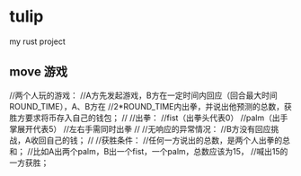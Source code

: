 # tulip
 my rust project

## move 游戏
//两个人玩的游戏：
//A方先发起游戏，B方在一定时间内回应（回合最大时间ROUND_TIME），A、B方在
//2*ROUND_TIME内出拳，并说出他预测的总数，获胜方要求将币存入自己的钱包；
//
//出拳：
//fist（出拳头代表0）
//palm（出手掌展开代表5）
//左右手需同时出拳
//
//无响应的异常情况：
//B方没有回应挑战，A收回自己的钱；
//
//获胜条件：
//任何一方说出的总数，是两个人出拳的总和；
//比如A出两个palm，B出一个fist，一个palm，总数应该为15，
//喊出15的一方获胜；
